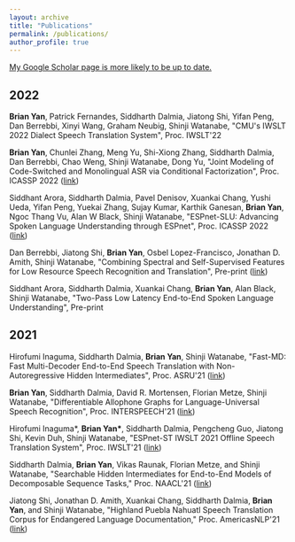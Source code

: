 ```yaml
---
layout: archive
title: "Publications"
permalink: /publications/
author_profile: true
---
```

[My Google Scholar page is more likely to be up to date.](https://scholar.google.com/citations?user=Pn3DcuUAAAAJ&hl=en)

## 2022

**Brian Yan**, Patrick Fernandes, Siddharth Dalmia, Jiatong Shi, Yifan Peng, Dan Berrebbi, Xinyi Wang, Graham Neubig, Shinji Watanabe, "CMU's IWSLT 2022 Dialect Speech Translation System", Proc. IWSLT'22

**Brian Yan**, Chunlei Zhang, Meng Yu, Shi-Xiong Zhang, Siddharth Dalmia, Dan Berrebbi, Chao Weng, Shinji Watanabe, Dong Yu, "Joint Modeling of Code-Switched and Monolingual ASR via Conditional Factorization", Proc. ICASSP 2022 ([link](https://arxiv.org/abs/2111.15016))

Siddhant Arora, Siddharth Dalmia, Pavel Denisov, Xuankai Chang, Yushi Ueda, Yifan Peng, Yuekai Zhang, Sujay Kumar, Karthik Ganesan, **Brian Yan**, Ngoc Thang Vu, Alan W Black, Shinji Watanabe, "ESPnet-SLU: Advancing Spoken Language Understanding through ESPnet", Proc. ICASSP 2022 ([link](https://arxiv.org/abs/2111.14706))

Dan Berrebbi, Jiatong Shi, **Brian Yan**, Osbel Lopez-Francisco, Jonathan D. Amith, Shinji Watanabe, "Combining Spectral and Self-Supervised Features for Low Resource Speech Recognition and Translation", Pre-print ([link](https://arxiv.org/abs/2204.02470))

Siddhant Arora, Siddharth Dalmia, Xuankai Chang, **Brian Yan**, Alan Black, Shinji Watanabe, "Two-Pass Low Latency End-to-End Spoken Language Understanding", Pre-print

## 2021

Hirofumi Inaguma, Siddharth Dalmia, **Brian Yan**, Shinji Watanabe, "Fast-MD: Fast Multi-Decoder End-to-End Speech Translation with Non-Autoregressive Hidden Intermediates", Proc. ASRU'21 ([link](https://arxiv.org/abs/2109.12804))

**Brian Yan**, Siddharth Dalmia, David R. Mortensen, Florian Metze, Shinji Watanabe, "Differentiable Allophone Graphs for Language-Universal Speech Recognition", Proc. INTERSPEECH'21 ([link](https://arxiv.org/abs/2107.11628))

Hirofumi Inaguma\*, **Brian Yan\***, Siddharth Dalmia, Pengcheng Guo, Jiatong Shi, Kevin Duh, Shinji Watanabe, "ESPnet-ST IWSLT 2021 Offline Speech Translation System", Proc. IWSLT'21 ([link](https://arxiv.org/abs/2107.00636))

Siddharth Dalmia, **Brian Yan**, Vikas Raunak, Florian Metze, and Shinji Watanabe, "Searchable Hidden Intermediates for End-to-End Models of Decomposable Sequence Tasks," Proc. NAACL'21 ([link](https://arxiv.org/abs/2105.00573))

Jiatong Shi, Jonathan D. Amith, Xuankai Chang, Siddharth Dalmia, **Brian Yan**, and Shinji Watanabe, "Highland Puebla Nahuatl Speech Translation Corpus for Endangered Language Documentation," Proc. AmericasNLP'21 ([link](https://aclanthology.org/2021.americasnlp-1.7/))
